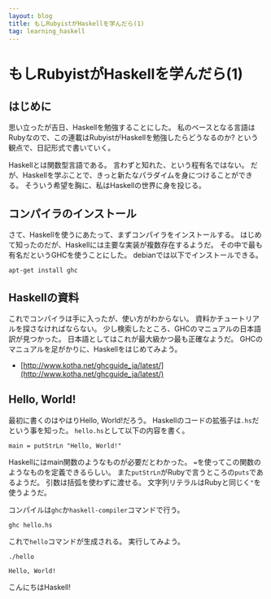 ```yaml
---
layout: blog
title: もしRubyistがHaskellを学んだら(1)
tag: learning_haskell
---
```


# もしRubyistがHaskellを学んだら(1)

## はじめに

思い立ったが吉日、Haskellを勉強することにした。
私のベースとなる言語はRubyなので、この連載はRubyistがHaskellを勉強したらどうなるのか? という観点で、日記形式で書いていく。

Haskellとは関数型言語である。
言わずと知れた、という程有名ではない。
だが、Haskellを学ぶことで、きっと新たなパラダイムを身につけることができる。
そういう希望を胸に、私はHaskellの世界に身を投じる。

## コンパイラのインストール

さて、Haskellを使うにあたって、まずコンパイラをインストールする。
はじめて知ったのだが、Haskellには主要な実装が複数存在するようだ。
その中で最も有名だというGHCを使うことにした。
debianでは以下でインストールできる。

~~~~
apt-get install ghc
~~~~

## Haskellの資料

これでコンパイラは手に入ったが、使い方がわからない。
資料かチュートリアルを探さなければならない。
少し検索したところ、GHCのマニュアルの日本語訳が見つかった。
日本語としてはこれが最大級かつ最も正確なようだ。
GHCのマニュアルを足がかりに、Haskellをはじめてみよう。

- [http://www.kotha.net/ghcguide_ja/latest/](http://www.kotha.net/ghcguide_ja/latest/)

## Hello, World!

最初に書くのはやはりHello, World!だろう。
Haskellのコードの拡張子は`.hs`だという事を知った。
`hello.hs`として以下の内容を書く。

~~~~
main = putStrLn "Hello, World!"
~~~~

Haskellにはmain関数のようなものが必要だとわかった。
`=`を使ってこの関数のようなものを定義できるらしい。
また`putStrLn`がRubyで言うところの`puts`であるようだ。
引数は括弧を使わずに渡せる。
文字列リテラルはRubyと同じく`"`を使うようだ。

コンパイルは`ghc`か`haskell-compiler`コマンドで行う。

~~~~
ghc hello.hs
~~~~

これで`hello`コマンドが生成される。
実行してみよう。

~~~~
./hello
~~~~

~~~~
Hello, World!
~~~~

こんにちはHaskell!
